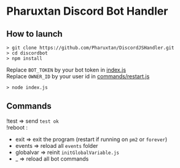 # Pharuxtan Discord Bot Handler

## How to launch

```console
> git clone https://github.com/Pharuxtan/DiscordJSHandler.git
> cd discordbot
> npm install
```

Replace `BOT_TOKEN` by your bot token in [index.js](https://github.com/Pharuxtan/discordbot/blob/master/index.js#L23) \
Replace `OWNER_ID` by your user id in [commands/restart.js](https://github.com/Pharuxtan/discordbot/blob/master/commands/restart.js#L7)

```console
> node index.js
```

## Commands

!test => send `test ok` \
!reboot :
 - exit => exit the program (restart if running on `pm2` or `forever`)
 - events => reload all `events` folder
 - globalvar => reinit `initGlobalVariable.js`
 - _ => reload all bot commands
